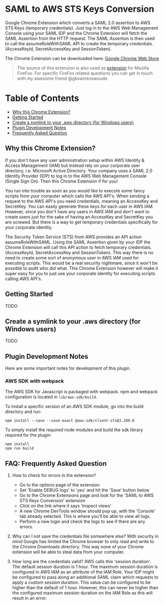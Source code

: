 # SAML to AWS STS Keys Conversion
Google Chrome Extension which converts a SAML 2.0 assertion to AWS STS Keys (temporary credentials). Just log in to the AWS Web Management Console using your SAML IDP and the Chrome Extension will fetch the SAML Assertion from the HTTP request. The SAML Assertion is then used to call the assumeRoleWithSAML API to create the temporary credentials. (AccessKeyId, SecretAccessKey and SessionToken).

The Chrome Extension can be downloaded here:
[Google Chrome Web Store](https://chrome.google.com/webstore/detail/ekniobabpcnfjgfbphhcolcinmnbehde/)

> The source of this extension is also used as [extension](https://addons.mozilla.org/en-US/firefox/addon/saml-to-aws-sts-keys/) for Mozilla FireFox. For specific FireFox related questions you can get in touch with my awesome friend @gbvanrenswoude.

# Table of Contents
* [Why this Chrome Extension?](#why)
* [Getting Started](#gettingstarted)
* [Create a symlink to your .aws directory (for Windows users)](#symlink)
* [Plugin Development Notes](#development)
* [Frequently Asked Question](#faq)

## <a name="why"></a>Why this Chrome Extension?
If you don't have any user administration setup within AWS Identity & Access Management (IAM) but instead rely on your corporate user directory, i.e. Microsoft Active Directory. Your company uses a SAML 2.0 Identity Provider (IDP) to log in to the AWS Web Management Console (Single Sign On). Then this Chrome Estension if for you!

You run into trouble as soon as you would like to execute some fancy scripts from your computer which calls the AWS API's. When sending a request to the AWS API's you need credentials, meaning an AccessKey and SecretKey. You can easily generate these keys for each user in AWS IAM. However, since you don't have any users in AWS IAM and don't want to create users just for the sake of having an AccessKey and SecretKey you are screwed. But there is a way to get temporary credentials specifically for your corporate identity.

The Security Token Service (STS) from AWS provides an API action assumeRoleWithSAML. Using the SAML Assertion given by your IDP the Chrome Extension will call this API action to fetch temporary credentials. (AccessKeyId, SecretAccessKey and SessionToken). This way there is no need to create some sort of anonymous user in AWS IAM used for executing scripts. This would be a real security nightmare, since it won't be possible to audit who did what. This Chrome Extension however will make it super easy for you to just use your corporate identity for executing scripts calling AWS API's.

## <a name="gettingstarted"></a>Getting Started
TODO

## <a name="symlink"></a>Create a symlink to your .aws directory (for Windows users)
TODO

## <a name="development"></a>Plugin Development Notes
Here are some important notes for development of this plugin.

### AWS SDK with webpack
The AWS SDK for Javascript is packaged with webpack. npm and webpack configuration is located in `lib/aws-sdk/build`.

To install a specific version of an AWS SDK module, go into the build directory and run:
```
npm install --save --save-exact @aws-sdk/client-sts@3.209.0
```

To simply install the required node modules and build the sdk library required for the plugin:
```
npm install
npm run build
```

## <a name="faq"></a>FAQ: Frequently Asked Question
1. How to check for errors in the extension?
    * Go to the options page of the extension
    * Set 'Enable DEBUG logs' to 'yes' and hit the 'Save' button below
    * Go to the Chrome Extensions page and look for the 'SAML to AWS STS Keys Conversion' extension
    * Click on the link where it says 'Inspect views'
    * A new Chrome DevTools window should pop up, with the 'Console' tab already selected. This is where you'll be able to view all logs.
    * Perform a new login and check the logs to see if there are any errors.

2. Why can I not save the credentials file somewhere else?
With security in mind Google has limited the Chrome browser to only read and write to the Chrome Downloads directory. This way none of your Chrome extension will be able to steal data from your computer.

3. How long are the credentials valid?
AWS calls this 'session duration'. The default session duration is 1 hour. The maximum session duration is configured in AWS IAM as an attribute of the IAM Role. Your IDP might be configured to pass along an additional SAML claim which requests to apply a custom session duration. This value can be configured to be higher than the default of 1 hour. However, this can never be higher than the configured maximum session duration on the IAM Role as this will result in an error.

